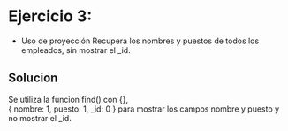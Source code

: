 # Ejercicio 3:
- Uso de proyección Recupera los nombres y puestos de todos los empleados, sin mostrar el _id.

## Solucion

Se utiliza la funcion find() con {},                      
  { nombre: 1, puesto: 1, _id: 0 } 
  para mostrar los campos nombre y puesto y no mostrar el _id.